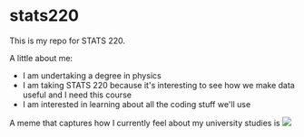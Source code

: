 # stats220

This is my repo for STATS 220. 

A little about me:

- I am undertaking a degree in physics
- I am taking STATS 220 because it's interesting to see how we make data useful and I need this course
- I am interested in learning about all the coding stuff we'll use 

A meme that captures how I currently feel about my university studies is ![](https://c.tenor.com/8druEACXtX8AAAAd/tenor.gif)
